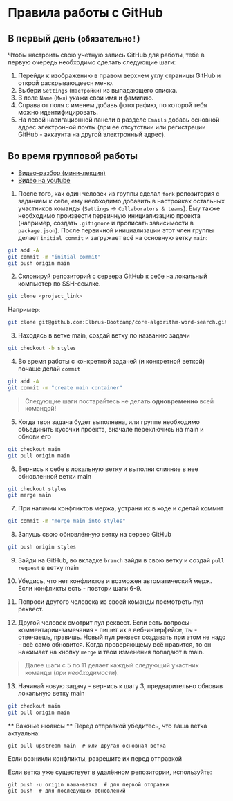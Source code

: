 # Правила работы с GitHub

## В первый день (`обязательно!`)

Чтобы настроить свою учетную запись GitHub для работы, тебе в первую очередь необходимо
сделать следующие шаги:

1. Перейди к изображению в правом верхнем углу страницы GitHub и открой раскрывающееся
   меню.
2. Выбери `Settings` (`Настройки`) из выпадающего списка.
3. В поле `Name` (`Имя`) укажи свои имя и фамилию.
4. Справа от поля с именем добавь фотографию, по которой тебя можно идентифицировать.
5. На левой навигационной панели в разделе `Emails` добавь основной адрес электронной
   почты (при ее отсутствии или регистрации GitHub - аккаунта на другой электронный
   адрес).

## Во время групповой работы

- [Видео-разбор (мини-лекция)](https://youtu.be/NhaiZBp3j-o)
- [Видео на youtube](https://youtu.be/2IBp4KIDJyU)

1. После того, как один человек из группы сделал `fork` репозитория с заданием к себе, ему
   необходимо добавить в настройках остальных участников команды (`Settings` ->
   `Collaborators & teams`). Ему также необходимо произвести первичную инициализацию
   проекта (например, создать `.gitignore` и прописать зависимости в `package.json`).
   После первичной инициализации этот член группы делает `initial commit` и загружает всё
   на основную ветку `main`:

```bash
git add -A
git commit -m "initial commit"
git push origin main
```

2. Склонируй репозиторий с сервера GitHub к себе на локальный компьютер по SSH-ссылке.

```bash
git clone <project_link>
```

Например:

```bash
git clone git@github.com:Elbrus-Bootcamp/core-algorithm-word-search.git
```

3. Находясь в ветке main, создай ветку по названию задачи

```bash
git checkout -b styles
```

4. Во время работы с конкретной задачей (и конкретной веткой) почаще делай `commit`

```bash
git add -A
git commit -m "create main container"
```

> Следующие шаги постарайтесь не делать **одновременно** всей командой!

5. Когда твоя задача будет выполнена, или группе необходимо объединить кусочки проекта,
   вначале переключись на main и обнови его

```bash
git checkout main
git pull origin main
```

6. Вернись к себе в локальную ветку и выполни слияние в нее обновленной ветки main

```bash
git checkout styles
git merge main
```

7. При наличии конфликтов мержа, устрани их в коде и сделай коммит

```bash
git commit -m "merge main into styles"
```

8. Запушь свою обновлённую ветку на сервер GitHub

```bash
git push origin styles
```

9. Зайди на GitHub, во вкладке `branch` зайди в свою ветку и создай `pull request` в ветку
   main

10. Убедись, что нет конфликтов и возможен автоматический мерж. Если конфликты есть -
    повтори шаги 6-9.

11. Попроси другого человека из своей команды посмотреть пул реквест.

12. Другой человек смотрит пул реквест. Если есть вопросы-комментарии-замечания - пишет их
    в веб-интерфейсе, ты - отвечаешь, правишь. Новый пул реквест создавать при этом не
    надо - всё само обновится. Когда проверяющему всё нравится, то он нажимает на кнопку
    `merge` и твои изменения попадают в main.

> Далее шаги с 5 по 11 делает каждый следующий участник команды (_при необходимости_).

13. Начинай новую задачу - вернись к шагу 3, предварительно обновив локальную ветку main

```bash
git checkout main
git pull origin main
```

** Важные нюансы **
Перед отправкой убедитесь, что ваша ветка актуальна:

    git pull upstream main  # или другая основная ветка

Если возникли конфликты, разрешите их перед отправкой

Если ветка уже существует в удалённом репозитории, используйте:

    git push -u origin ваша-ветка  # для первой отправки
    git push  # для последующих обновлений
